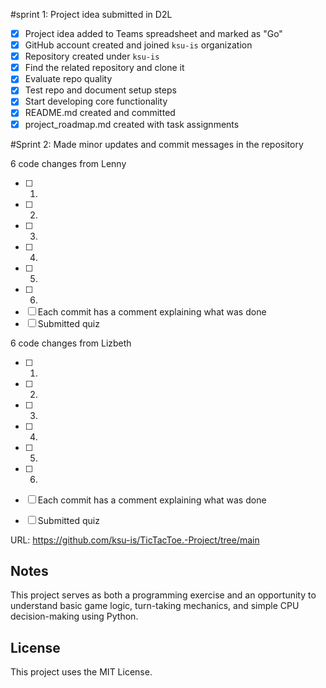 #sprint 1:
Project idea submitted in D2L
- [x] Project idea added to Teams spreadsheet and marked as "Go"
- [x] GitHub account created and joined `ksu-is` organization
- [x] Repository created under `ksu-is`
- [x] Find the related repository and clone it
- [x] Evaluate repo quality
- [x] Test repo and document setup steps
- [x] Start developing core functionality
- [x] README.md created and committed
- [x] project_roadmap.md created with task assignments

#Sprint 2:
Made minor updates and commit messages in the repository

6 code changes from Lenny
- [ ] 1.
- [ ] 2.
- [ ] 3.
- [ ] 4. 
- [ ] 5. 
- [ ] 6.
- [ ] Each commit has a comment explaining what was done
- [ ] Submitted quiz

6 code changes from Lizbeth
- [ ] 1.
- [ ] 2.
- [ ] 3.
- [ ] 4. 
- [ ] 5. 
- [ ] 6.
- [ ] Each commit has a comment explaining what was done
- [ ] Submitted quiz



URL: https://github.com/ksu-is/TicTacToe.-Project/tree/main

## Notes
This project serves as both a programming exercise and an opportunity to understand basic game logic, turn-taking mechanics, and simple CPU decision-making using Python.

## License
This project uses the MIT License.
